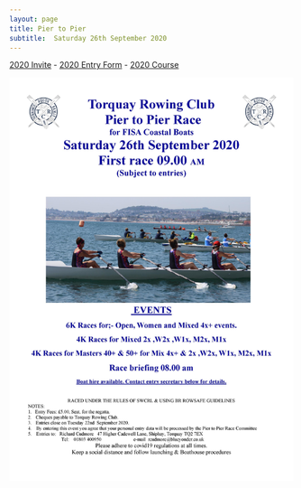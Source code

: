```yaml
---
layout: page
title: Pier to Pier
subtitle:  Saturday 26th September 2020
---
```


[2020 Invite](files/Pier_Invite.jpg) - [2020 Entry Form](files/Pier_Entry.xlsx) - [2020 Course](files/Pier_Course.pdf)  

![alt text](files/Pier_Invite.jpg)
